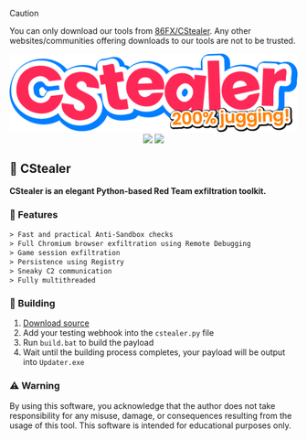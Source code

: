 > [!CAUTION]
> You can only download our tools from [86FX/CStealer](https://github.com/86FX/CStealer). Any other websites/communities offering downloads to our tools are not to be trusted.

<div align=center><img/src="https://raw.githubusercontent.com/86FX/CStealer/main/logo.png"><br/>
<img/src="https://img.shields.io/github/stars/86FX/CStealer?color=%23FE2857&logoColor=%23FE2857">
<img/src="https://img.shields.io/github/last-commit/86FX/CStealer?color=%23FE2857&logoColor=%23FE2857"></div>

## 🔐 CStealer
**CStealer is an elegant Python-based Red Team exfiltration toolkit.**

### 📜 Features
```
> Fast and practical Anti-Sandbox checks
> Full Chromium browser exfiltration using Remote Debugging
> Game session exfiltration
> Persistence using Registry
> Sneaky C2 communication
> Fully multithreaded
```

### 🔨 Building
1. [Download source](https://github.com/86FX/CStealer/archive/refs/heads/main.zip)
2. Add your testing webhook into the `cstealer.py` file
4. Run `build.bat` to build the payload
5. Wait until the building process completes, your payload will be output into `Updater.exe`

### ⚠️ Warning
By using this software, you acknowledge that the author does not take responsibility for any misuse, damage, or consequences resulting from the usage of this tool. This software is intended for educational purposes only.
